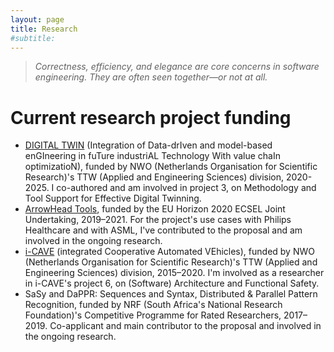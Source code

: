 ```yaml
---
layout: page
title: Research
#subtitle:
---
```


> *Correctness, efficiency, and elegance are core concerns in software engineering. They are often seen together—or not at all.*

<!---
# Research profile

# TODO..
-->

# Current research project funding

* [DIGITAL TWIN](https://www.nwo.nl/en/research-and-results/programmes/ttw/perspectief/2019-digital-twin.html) (Integration of Data-drIven and model-based enGIneering in fuTure industriAL Technology With value chaIn optimizatioN), funded by NWO (Netherlands Organisation for Scientific Research)'s TTW (Applied and Engineering Sciences) division, 2020-2025. I co-authored and am involved in project 3, on Methodology and Tool Support for Effective Digital Twinning.
* [ArrowHead Tools](https://arrowhead.eu/arrowheadtools), funded by the EU Horizon 2020 ECSEL Joint Undertaking, 2019–2021. For the project's use cases with Philips Healthcare and with ASML, I've contributed to the proposal and am involved in the ongoing research.
* [i-CAVE](https://i-cave.nl) (integrated Cooperative Automated VEhicles), funded by NWO (Netherlands Organisation for Scientific Research)'s TTW (Applied and Engineering Sciences) division, 2015–2020. I'm involved as a researcher in i-CAVE's project 6, on (Software) Architecture and Functional Safety.
* SaSy and DaPPR: Sequences and Syntax, Distributed & Parallel Pattern Recognition, funded by NRF (South Africa's National Research Foundation)'s Competitive Programme for Rated Researchers, 2017–2019. Co-applicant and main contributor to the proposal and involved in the ongoing research.
